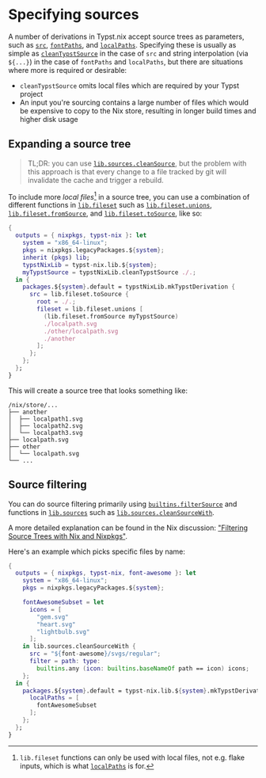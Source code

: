 # Specifying sources

A number of derivations in Typst.nix accept source trees as parameters, such as
[`src`](../api/derivations/mk-typst-derivation.md#src),
[`fontPaths`](../api/derivations/mk-typst-derivation.md#fontpaths), and
[`localPaths`](../api/derivations/mk-typst-derivation.md#localpaths). Specifying
these is usually as simple as
[`cleanTypstSource`](../api/utilities/clean-typst-source.md) in the case of
`src` and string interpolation (via `${...}`) in the case of `fontPaths` and
`localPaths`, but there are situations where more is required or desirable:

- `cleanTypstSource` omits local files which are required by your Typst project
- An input you're sourcing contains a large number of files which would be
  expensive to copy to the Nix store, resulting in longer build times and higher
  disk usage

## Expanding a source tree

> TL;DR: you can use [`lib.sources.cleanSource`][nixpkgs-sources-cleansource],
> but the problem with this approach is that every change to a file tracked by
> git will invalidate the cache and trigger a rebuild.

To include more _local files_[^fileset-note] in a source tree, you can use a
combination of different functions in [`lib.fileset`][nixpkgs-fileset] such as
[`lib.fileset.unions`][nixpkgs-fileset-unions],
[`lib.fileset.fromSource`][nixpkgs-fileset-fromsource], and
[`lib.fileset.toSource`][nixpkgs-fileset-tosource], like so:

```nix
{
  outputs = { nixpkgs, typst-nix }: let
    system = "x86_64-linux";
    pkgs = nixpkgs.legacyPackages.${system};
    inherit (pkgs) lib;
    typstNixLib = typst-nix.lib.${system};
    myTypstSource = typstNixLib.cleanTypstSource ./.;
  in {
    packages.${system}.default = typstNixLib.mkTypstDerivation {
      src = lib.fileset.toSource {
        root = ./.;
        fileset = lib.fileset.unions [
          (lib.fileset.fromSource myTypstSource)
          ./localpath.svg
          ./other/localpath.svg
          ./another
        ];
      };
    };
  };
}
```

This will create a source tree that looks something like:

```text
/nix/store/...
├── another
│  ├── localpath1.svg
│  ├── localpath2.svg
│  └── localpath3.svg
├── localpath.svg
├── other
│  └── localpath.svg
└── ...
```

<!-- prettier-ignore-start -->
[^fileset-note]: `lib.fileset` functions can only be used with local files, not
e.g. flake inputs, which is what
[`localPaths`](../api/derivations/mk-typst-derivation.md#localpaths) is for.
<!-- prettier-ignore-end -->

## Source filtering

You can do source filtering primarily using
[`builtins.filterSource`][nix-builtins-filtersource] and functions in
[`lib.sources`][nixpkgs-sources] such as
[`lib.sources.cleanSourceWith`][nixpkgs-sources-cleansourcewith].

A more detailed explanation can be found in the Nix discussion: ["Filtering
Source Trees with Nix and Nixpkgs"][nix-discussion-source-filtering].

Here's an example which picks specific files by name:

```nix
{
  outputs = { nixpkgs, typst-nix, font-awesome }: let
    system = "x86_64-linux";
    pkgs = nixpkgs.legacyPackages.${system};

    fontAwesomeSubset = let
      icons = [
        "gem.svg"
        "heart.svg"
        "lightbulb.svg"
      ];
    in lib.sources.cleanSourceWith {
      src = "${font-awesome}/svgs/regular";
      filter = path: type:
        builtins.any (icon: builtins.baseNameOf path == icon) icons;
    };
  in {
    packages.${system}.default = typst-nix.lib.${system}.mkTypstDerivation {
      localPaths = [
        fontAwesomeSubset
      ];
    };
  };
}
```

[nix-builtins-filtersource]: https://nixos.org/manual/nix/stable/language/builtins.html#builtins-filterSource
[nix-discussion-source-filtering]: https://discourse.nixos.org/t/filtering-source-trees-with-nix-and-nixpkgs/19148
[nixpkgs-fileset-fromsource]: https://nixos.org/manual/nixpkgs/stable/#function-library-lib.fileset.fromSource
[nixpkgs-fileset-tosource]: https://nixos.org/manual/nixpkgs/stable/#function-library-lib.fileset.toSource
[nixpkgs-fileset-unions]: https://nixos.org/manual/nixpkgs/stable/#function-library-lib.fileset.unions
[nixpkgs-fileset]: https://nixos.org/manual/nixpkgs/stable/#sec-functions-library-fileset
[nixpkgs-sources-cleansource]: https://nixos.org/manual/nixpkgs/stable/#function-library-lib.sources.cleanSource
[nixpkgs-sources-cleansourcewith]: https://nixos.org/manual/nixpkgs/stable/#function-library-lib.sources.cleanSourceWith
[nixpkgs-sources]: https://nixos.org/manual/nixpkgs/stable/#sec-functions-library-sources
